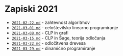 # Zapiski 2021

* [`2021-02-22.md`](2021-02-22.md) - zahtevnost algoritmov
* [`2021-03-01.md`](2021-03-01.md) - celoštevilsko linearno programiranje
* [`2021-03-08.md`](2021-03-08.md) - CLP in grafi
* [`2021-03-15.md`](2021-03-15.md) - CLP in Sage, teorija odločanja
* [`2021-03-22.md`](2021-03-22.md) - odločitvena drevesa
* [`2021-03-29.md`](2021-03-29.md) - dinamično programiranje

